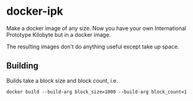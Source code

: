 # docker-ipk

Make a docker image of any size.  Now you have your own International Prototype Kilobyte but in a docker image.

The resulting images don't do anything useful except take up space.

## Building

Builds take a block size and block count, i.e.

```
docker build --build-arg block_size=1000 --build-arg block_count=1
```
